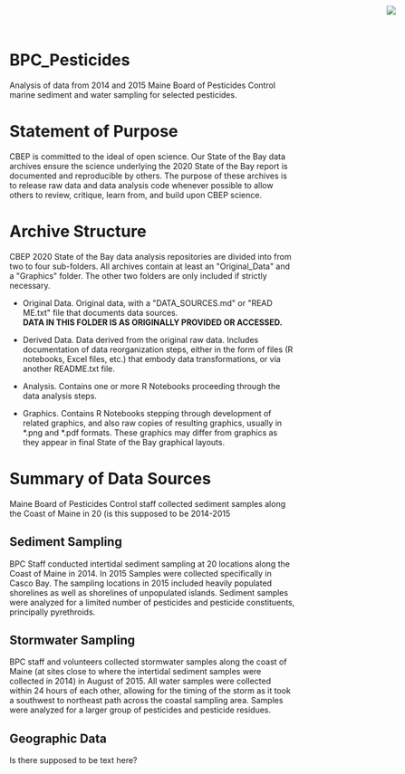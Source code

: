 # BPC_Pesticides


<img
    src="https://www.cascobayestuary.org/wp-content/uploads/2014/04/logo_sm.jpg"
    style="position:absolute;top:10px;right:50px;" />

Analysis of data from 2014 and 2015 Maine Board of Pesticides Control marine sediment and water sampling for selected pesticides.

# Statement of Purpose
CBEP is committed to the ideal of open science.  Our State of the Bay data archives ensure the science underlying the 2020 State of the Bay report is documented and reproducible by others. The purpose of these archives is to release raw data and data analysis code whenever possible to allow others to review, critique, learn from, and build upon CBEP science. 

# Archive Structure
 CBEP 2020 State of the Bay data analysis repositories are divided into from two to four sub-folders.  All archives contain at least an "Original_Data" and a "Graphics" folder.  The other two folders are only included if strictly necessary. 

- Original Data.  Original data, with a "DATA_SOURCES.md" or "READ ME.txt" file that documents data sources.  
    **DATA IN THIS FOLDER IS AS ORIGINALLY PROVIDED OR ACCESSED.** 

- Derived Data.  Data derived from the original raw data.  Includes documentation of data reorganization steps, either in the form of files (R notebooks, Excel files, etc.) that embody data transformations, or via another README.txt file.  
- Analysis.  Contains one or more R Notebooks proceeding through the data analysis steps.  
- Graphics.  Contains R Notebooks stepping through development of related graphics, and also raw copies of resulting graphics, usually in \*.png and \*.pdf formats.  These graphics may differ from graphics as they appear in final State of the Bay graphical layouts.  

# Summary of Data Sources
Maine Board of Pesticides Control staff collected sediment samples along the Coast of Maine in 20 (is this supposed to be 2014-2015

## Sediment Sampling
BPC Staff conducted intertidal sediment sampling at 20 locations along the Coast of Maine in 2014. In 2015 Samples were collected specifically in Casco Bay.  The sampling locations in 2015 included heavily populated shorelines as well as shorelines of unpopulated islands. Sediment samples were analyzed for a limited number of pesticides and pesticide constituents, principally pyrethroids.

## Stormwater Sampling
BPC staff and volunteers collected stormwater samples along the coast of Maine (at sites close to where the intertidal sediment samples were collected in 2014)  in August of 2015.  All water samples were collected within 24 hours of each other, allowing for the timing of the storm as it took a southwest to northeast path across the coastal sampling area. Samples were analyzed for a larger group of pesticides and pesticide residues.

## Geographic Data
Is there supposed to be text here? 
